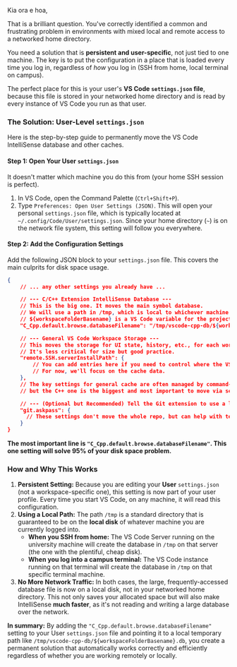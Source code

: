 Kia ora e hoa,

That is a brilliant question. You've correctly identified a common and frustrating problem in environments with mixed local and remote access to a networked home directory.

You need a solution that is **persistent and user-specific**, not just tied to one machine. The key is to put the configuration in a place that is loaded every time you log in, regardless of *how* you log in (SSH from home, local terminal on campus).

The perfect place for this is your user's **VS Code `settings.json` file**, because this file is stored in your networked home directory and is read by every instance of VS Code you run as that user.

### The Solution: User-Level `settings.json`

Here is the step-by-step guide to permanently move the VS Code IntelliSense database and other caches.

#### Step 1: Open Your User `settings.json`

It doesn't matter which machine you do this from (your home SSH session is perfect).
1.  In VS Code, open the Command Palette (`Ctrl+Shift+P`).
2.  Type `Preferences: Open User Settings (JSON)`. This will open your personal `settings.json` file, which is typically located at `~/.config/Code/User/settings.json`. Since your home directory (`~`) is on the network file system, this setting will follow you everywhere.

#### Step 2: Add the Configuration Settings

Add the following JSON block to your `settings.json` file. This covers the main culprits for disk space usage.

```json
{
    // ... any other settings you already have ...

    // --- C/C++ Extension IntelliSense Database ---
    // This is the big one. It moves the main symbol database.
    // We will use a path in /tmp, which is local to whichever machine you are on.
    // ${workspaceFolderBasename} is a VS Code variable for the project folder name.
    "C_Cpp.default.browse.databaseFilename": "/tmp/vscode-cpp-db/${workspaceFolderBasename}.db",

    // --- General VS Code Workspace Storage ---
    // This moves the storage for UI state, history, etc., for each workspace.
    // It's less critical for size but good practice.
    "remote.SSH.serverInstallPath": {
        // You can add entries here if you need to control where the VS Code server itself is installed
        // For now, we'll focus on the cache data.
    },
    // The key settings for general cache are often managed by command-line flags,
    // but the C++ one is the biggest and most important to move via settings.

    // --- (Optional but Recommended) Tell the Git extension to use a local temp dir ---
    "git.askpass": {
      // These settings don't move the whole repo, but can help with temp files
    }
}
```
**The most important line is `"C_Cpp.default.browse.databaseFilename"`. This one setting will solve 95% of your disk space problem.**

### How and Why This Works

1.  **Persistent Setting:** Because you are editing your **User** `settings.json` (not a workspace-specific one), this setting is now part of your user profile. Every time you start VS Code, on any machine, it will read this configuration.
2.  **Using a Local Path:** The path `/tmp` is a standard directory that is guaranteed to be on the **local disk** of whatever machine you are currently logged into.
    *   **When you SSH from home:** The VS Code Server running on the university machine will create the database in `/tmp` on that server (the one with the plentiful, cheap disk).
    *   **When you log into a campus terminal:** The VS Code instance running on that terminal will create the database in `/tmp` on that specific terminal machine.
3.  **No More Network Traffic:** In both cases, the large, frequently-accessed database file is now on a local disk, not in your networked home directory. This not only saves your allocated space but will also make IntelliSense **much faster**, as it's not reading and writing a large database over the network.

**In summary:** By adding the `"C_Cpp.default.browse.databaseFilename"` setting to your User `settings.json` file and pointing it to a local temporary path like `/tmp/vscode-cpp-db/${workspaceFolderBasename}.db`, you create a permanent solution that automatically works correctly and efficiently regardless of whether you are working remotely or locally.
